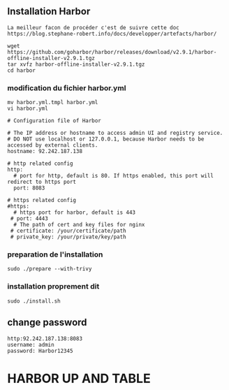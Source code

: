## Installation Harbor

```
La meilleur facon de procéder c'est de suivre cette doc https://blog.stephane-robert.info/docs/developper/artefacts/harbor/

wget https://github.com/goharbor/harbor/releases/download/v2.9.1/harbor-offline-installer-v2.9.1.tgz
tar xvfz harbor-offline-installer-v2.9.1.tgz
cd harbor
```

### modification du fichier harbor.yml

```
mv harbor.yml.tmpl harbor.yml
vi harbor.yml
```

```
# Configuration file of Harbor

# The IP address or hostname to access admin UI and registry service.
# DO NOT use localhost or 127.0.0.1, because Harbor needs to be accessed by external clients.
hostname: 92.242.187.138

# http related config
http:
  # port for http, default is 80. If https enabled, this port will redirect to https port
  port: 8083

# https related config
#https:
  # https port for harbor, default is 443
 # port: 4443
  # The path of cert and key files for nginx
 # certificate: /your/certificate/path
 # private_key: /your/private/key/path

```

### preparation de l'installation
```
sudo ./prepare --with-trivy
```
### installation proprement dit
```
sudo ./install.sh
```

## change password
```
http:92.242.187.138:8083
username: admin
password: Harbor12345
```


# HARBOR UP AND TABLE